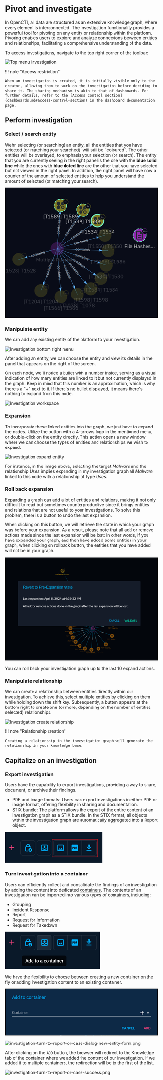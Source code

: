 # Pivot and investigate

In OpenCTI, all data are structured as an extensive knowledge graph, where every element is interconnected. The investigation functionality provides a powerful tool for pivoting on any entity or relationship within the platform. Pivoting enables users to explore and analyze connections between entities and relationships, facilitating a comprehensive understanding of the data.

To access investigations, navigate to the top right corner of the toolbar:

![Top menu investigation](assets/top-menu-investigation.png)

!!! note "Access restriction"

    When an investigation is created, it is initially visible only to the creator, allowing them to work on the investigation before deciding to share it. The sharing mechanism is akin to that of dashboards. For further details, refer to the [Access control section](dashboards.md#access-control-section) in the dashboard documentation page.


## Perform investigation

### Select / search entity 
Wehn selecting (or searching) an entity, all the entities that you have selected (or matching your searched), will still be "coloured". The other entities will be overlayed, to emphasis your selection (or search).
The entity that you are currently seeing in the right panel is the one with the **blue solid line** while the ones with **blue doted line** are the other that you have selected but not viewed in the right panel.
In addition, the right panel will have now a counter of the amount of selected entities to help you understand the amount of selected (or matching your search). 

![select entities in graph](assets/Select-entities-in-graph.png)


### Manipulate entity

We can add any existing entity of the platform to your investigation.

![Investigation bottom right menu](assets/investigation-bottom-right-menu.png)

After adding an entity, we can choose the entity and view its details in the panel that appears on the right of the screen.

On each node, we'll notice a bullet with a number inside, serving as a visual indication of how many entities are linked to it but not currently displayed in the graph. Keep in mind that this number is an approximation, which is why there's a "+" next to it. If there's no bullet displayed, it means there's nothing to expand from this node.

![Investigation workspace](assets/investigation-workspace.png)

### Expansion
To incorporate these linked entities into the graph, we just have to expand the nodes. Utilize the button with a 4-arrows logo in the mentioned menu, or double-click on the entity directly. This action opens a new window where we can choose the types of entities and relationships we wish to expand.

![Investigation expand entity](assets/investigation-expand-entity.png)

For instance, in the image above, selecting the target _Malware_ and the relationship _Uses_ implies expanding in my investigation graph all _Malware_ linked to this node with a relationship of type _Uses_.

### Roll back expansion

Expanding a graph can add a lot of entities and relations, making it not only difficult to read but sometimes counterproductive since it brings entities and relations that are not useful to your investigations.
To solve this problem, there is a button to undo the last expansion.

When clicking on this button, we will retrieve the state in which your graph was before your expansion. As a result, please note that all add or remove actions made since the last expansion will be lost: in other words, if you have expanded your graph, and then have added some entities in your graph, when clicking on rollback button, the entities that you have added will not be in your graph.

![Investigation rollback popup](assets/investigation-rollback-popup.png)

You can roll back your investigation graph up to the last 10 expand actions.

### Manipulate relationship

We can create a relationship between entities directly within our investigation. To achieve this, select multiple entities by clicking on them while holding down the shift key. Subsequently, a button appears at the bottom right to create one (or more, depending on the number of entities selected) relationships.

![Investigation create relationship](assets/investigation-create-relationship.png)

!!! note "Relationship creation"

    Creating a relationship in the investigation graph will generate the relationship in your knowledge base.


## Capitalize on an investigation


### Export investigation

Users have the capability to export investigations, providing a way to share, document, or archive their findings.

- PDF and image formats: Users can export investigations in either PDF or image format, offering flexibility in sharing and documentation.
- STIX bundle: The platform allows the export of the entire content of an investigation graph as a STIX bundle. In the STIX format, all objects within the investigation graph are automatically aggregated into a Report object.

![Investigation export](assets/investigation-export.png)


### Turn investigation into a container

Users can efficiently collect and consolidate the findings of an investigation by adding the content into dedicated [containers](containers.md). The contents of an investigation can be imported into various types of containers, including:

- Grouping
- Incident Response
- Report
- Request for Information
- Request for Takedown

![investigation-turn-to-report-or-case.png](assets/investigation-turn-to-report-or-case.png)

We have the flexibility to choose between creating a new container on the fly or adding investigation content to an existing container. 

![investigation-turn-to-report-or-case-dialog-new-entity.png](assets/investigation-turn-to-report-or-case-dialog-new-entity.png)

![investigation-turn-to-report-or-case-dialog-new-entity-form.png](assets/investigation-turn-to-report-or-case-dialog-new-entity-form.png)

After clicking on the `ADD` button, the browser will redirect to the Knowledge tab of the container where we added the content of our investigation. If we added it to multiple containers, the redirection will be to the first of the list.

![investigation-turn-to-report-or-case-success.png](assets/investigation-turn-to-report-or-case-success.png)
